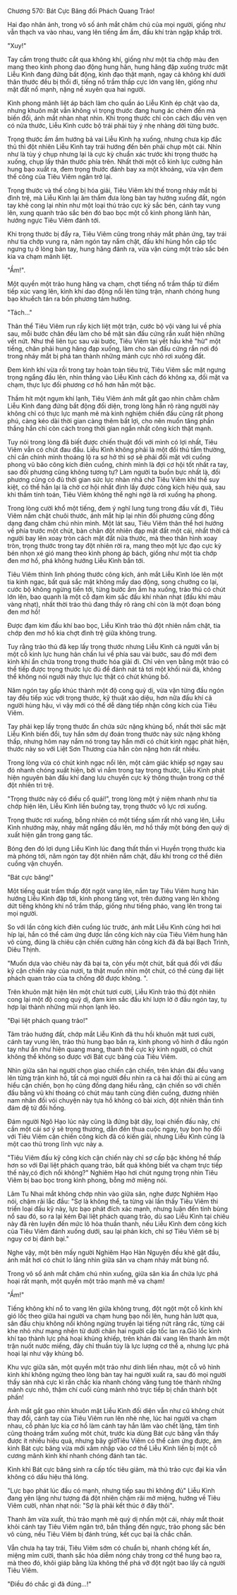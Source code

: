 




Chương 570: Bát Cực Băng đối Phách Quang Trảo!


Hai đạo nhân ảnh, trong vô số ánh mắt chăm chú của mọi người, giống như vẫn thạch va vào nhau, vang lên tiếng ầm ầm, đấu khí tràn ngập khắp trời.

"Xuy!"

Tay cầm trọng thước cắt qua không khí, giống như một tia chớp màu đen mang theo kình phong dao động hung hãn, hung hăng đập xuống trước mặt Liễu Kình đang đứng bất động, kình đạo thật mạnh, ngay cả không khí dưới thân thước đều bị thổi đi, tiếng nổ trầm thấp cực lớn vang lên, giống như mặt đất nổ mạnh, nặng nề xuyên qua hai người.

Kình phong mãnh liệt áp bách làm cho quần áo Liễu Kình ép chặt vào da, nhưng khuôn mặt vẫn không vì trọng thước đang hung ác chém đến mà biến đổi, ánh mắt nhàn nhạt nhìn. Khi trọng thước chỉ còn cách đầu vẻn vẹn có nửa thước, Liễu Kình cước bộ trái phải tùy ý nhẹ nhàng dời từng bước.

Trọng thước ầm ầm hướng bả vai Liễu Kình hạ xuống, nhưng chưa kịp đắc thủ thì đột nhiên Liễu Kình tay trái hướng đến bên phải chụp một cái. Nhìn như là tùy ý chụp nhưng lại là cực kỳ chuẩn xác trước khi trọng thước hạ xuống, chụp lấy thân thước phía trên. Nhất thời một cỗ kình lực cường hãn hung bạo xuất ra, đem trọng thước đánh bay xa một khoảng, vừa vặn đem thế công của Tiêu Viêm ngăn trở lại.

Trọng thước và thế công bị hóa giải, Tiêu Viêm khí thế trong nháy mắt bị đình trệ, mà Liễu Kình lại âm thầm đưa lòng bàn tay hướng xuống đất, ngón tay khẽ cong lại nhìn như một loại thú trảo cực kỳ sắc bén, cánh tay vung lên, xung quanh trảo sắc bén đó bao bọc một cỗ kình phong lãnh hàn, hướng ngực Tiêu Viêm đánh tới.

Khi trọng thước bị đẩy ra, Tiêu Viêm cũng trong nháy mắt phản ứng, tay trái như tia chớp vung ra, năm ngón tay nắm chặt, đấu khí hùng hồn cấp tốc ngưng tụ ở lòng bàn tay, hung hăng đánh ra, vừa vặn cùng một trảo sắc bén kia va chạm mãnh liệt.

"Ầm!".

Một quyền một trảo hung hăng va chạm, chợt tiếng nổ trầm thấp từ điểm tiếp xúc vang lên, kình khí dao động nổi lên từng trận, nhanh chóng hung bạo khuếch tán ra bốn phương tám hướng.

"Tách…"

Thân thể Tiêu Viêm run rẩy kịch liệt một trận, cước bộ vội vàng lui về phía sau, mỗi bước chân đều làm cho bề mặt sàn đấu cứng rắn xuất hiện những vết nứt. Như thế liên tục sau vài bước, Tiêu Viêm tại yết hầu khẽ "hừ" một tiếng, chân phải hung hăng đạp xuống, làm cho sàn đấu cứng rắn nơi đó trong nháy mắt bị phá tan thành những mảnh cực nhỏ rơi xuống đất.

Đem kình khí vừa rồi trong tay hoàn toàn tiêu trừ, Tiêu Viêm sắc mặt ngưng trọng ngẩng đầu lên, nhìn thẳng vào Liễu Kình cách đó không xa, đối mặt va chạm, thực lực đối phương cơ hồ hơn hẳn một bậc.

Thầm hít một ngụm khí lạnh, Tiêu Viêm ánh mắt gắt gao nhìn chằm chằm Liễu Kình đang đứng bất động đối diện, trong lòng hắn rõ ràng người này không chỉ có thực lực mạnh mẽ mà kinh nghiệm chiến đấu cũng rất phong phú, càng kéo dài thời gian càng thêm bất lợi, cho nên muốn tăng phần thắng hắn chỉ còn cách trong thời gian ngắn nhất công kích thật mạnh.

Tuy nói trong lòng đã biết được chiến thuật đối với mình có lợi nhất, Tiêu Viêm vẫn có chút đau đầu. Liễu Kình không phải là một đối thủ tầm thường, chỉ cần chính mình thoáng lộ ra sơ hở thì sợ sẽ phải đối mặt với cuồng phong vũ bão công kích điên cuồng, chính mình là đợi cơ hội tốt nhất ra tay, sao đối phương cũng không tương tự? Làm người ta buồn bực nhất là, đối phương cũng có đủ thời gian sức lực nhàn nhã chờ Tiêu Viêm khí thế suy kiệt, có thể hắn lại là chờ cơ hội nhất định lấy được công kích hiệu quả, sau khi thầm tính toán, Tiêu Viêm không thể nghi ngờ là rơi xuống hạ phong.

Trong lòng cười khổ một tiếng, đem ý nghĩ lung tung trong đầu vất đi, Tiêu Viêm nắm chặt chuôi thước, ánh mắt híp lại nhìn đối phương cũng đồng dạng đang chăm chú nhìn mình. Một lát sau, Tiêu Viêm thân thể hơi hướng về phía trước một chút, bàn chân đột nhiên đạp mặt đất một cái, nhất thời cả người bay lên xoay tròn cách mặt đất nửa thước, mà theo thân hình xoay tròn, trọng thước trong tay đột nhiên rời ra, mang theo một lực đạo cực kỳ bén nhọn xé gió mang theo kình phong áp bách, giống như một tia chớp đen mơ hồ, phá không hướng Liễu Kình bắn tới.

Tiêu Viêm thình lình phóng thước công kích, ánh mắt Liễu Kình lóe lên một tia kinh ngạc, bất quá sắc mặt không mấy dao động, song chưởng co lại, cước bộ không ngừng tiến tới, từng bước ầm ầm hạ xuống, trảo thủ có chút lớn lên, bao quanh là một cỗ đạm kim sắc đấu khí nhàn nhạt (đấu khí màu vàng nhạt), nhất thời trảo thủ đang thấy rõ ràng chỉ còn là một đoạn bóng đen mơ hồ!

Được đạm kim đấu khí bao bọc, Liễu Kình trảo thủ đột nhiên nắm chặt, tia chớp đen mơ hồ kia chợt đình trệ giữa không trung.

Tuy rằng trảo thủ đã kẹp lấy trọng thước nhưng Liễu Kình cả người vẫn bị một cỗ kinh lực hung hãn chấn lui về phía sau vài bước, sau đó mới đem kình khí ẩn chứa trong trọng thước hóa giải đi. Chỉ vẻn vẹn bằng một trảo có thể tiếp được trọng thước lực đủ để đánh nát tả tơi một khối núi đá, không thể không nói người này thực lực thật có chút khủng bố.

Năm ngón tay gấp khúc thành một độ cong quỷ dị, vừa vặn từng đầu ngón tay đều tiếp xúc với trọng thước, kỹ thuật xảo diệu, hơn nữa đấu khí cả người hùng hậu, vì vậy mới có thể dễ dàng tiếp nhận công kích của Tiêu Viêm.

Tay phải kẹp lấy trọng thước ẩn chứa sức nặng khủng bố, nhất thời sắc mặt Liễu Kình biến đổi, tuy hắn sớm dự đoán trong thước này sức nặng không thấp, nhưng hôm nay nắm nó trong tay hắn mới có chút kinh ngạc phát hiện, thước này so với Liệt Sơn Thương của hắn còn nặng hơn rất nhiều.

Trong lòng vừa có chút kinh ngạc nổi lên, một cảm giác khiếp sợ ngay sau đó nhanh chóng xuất hiện, bởi vì nắm trong tay trọng thước, Liễu Kình phát hiện nguyên bản đấu khí đang lưu chuyển cực kỳ thông thuận trong cơ thể đột nhiên trì trệ.

"Trọng thước này có điều cổ quái!", trong lòng một ý niệm nhanh như tia chớp hiện lên, Liễu Kình liền buông tay, trọng thước vô lực rơi xuống.

Trọng thước rơi xuống, bỗng nhiên có một tiếng sấm rất nhỏ vang lên, Liễu Kình nhướng mày, nháy mắt ngẩng đầu lên, mơ hồ thấy một bóng đen quỷ dị xuất hiện gần trong gang tấc.

Bóng đen đó lợi dụng Liễu Kình lúc đang thất thần vì Huyền trọng thước kia mà phóng tới, năm ngón tay đột nhiên nắm chặt, đấu khí trong cơ thể điên cuồng vận chuyển.

"Bát cực băng!"

Một tiếng quát trầm thấp đột ngột vang lên, nắm tay Tiêu Viêm hung hãn hướng Liễu Kình đập tới, kình phong tăng vọt, trên đường vang lên không dứt tiếng không khí nổ trầm thấp, giống như tiếng pháo, vang lên trong tai mọi người.

So với lần công kích điên cuồng lúc trước, ánh mắt Liễu Kình cũng hơi hơi híp lại, hắn có thể cảm ứng được lần công kích này của Tiêu Viêm hung hãn vô cùng, đúng là chiêu cận chiến cường hãn công kích đã đả bại Bạch Trình, Diêu Thịnh.

"Muốn dựa vào chiêu này đả bại ta, còn yếu một chút, bất quá đối với đấu kỹ cận chiến này của nươi, ta thật muốn nhìn một chút, có thể cùng đại liệt phách quan trảo của ta chống đỡ được không. ".

Trên khuôn mặt hiện lên một chút tươi cười, Liễu Kình trảo thủ đột nhiên cong lại một độ cong quỷ dị, đạm kim sắc đấu khí lượn lờ ở đầu ngón tay, tụ hợp lại thành những mũi nhọn lạnh lẽo.

"Đại liệt phách quang trảo!"

Tâm trảo hướng đất, chớp mắt Liễu Kình đã thu hồi khuôn mặt tươi cười, cánh tay vung lên, trảo thủ hung bạo bắn ra, kình phong vô hình ở đầu ngón tay như ẩn như hiện quang mang, thanh thế cực kỳ kinh người, có chút không thể không so được với Bát cực băng của Tiêu Viêm.

Nhìn giữa sân hai người chọn giao chiến cận chiến, trên khán đài đều vang lên từng trận kinh hô, tất cả mọi người đều nhìn ra cả hai đối thủ ai cũng am hiểu cận chiến, bọn họ cũng đồng dạng hiểu rằng, cận chiến so với chiến đấu bằng vũ khí thoáng có chút máu tanh cùng điên cuồng, đương nhiên nam nhân đối vói chuyện này tựa hồ không có bài xích, đột nhiên thần tình đám đệ tử đổi hồng.

Đám người Ngô Hạo lúc này cũng là đứng bật dậy, loại chiến đấu này, chỉ cần một cái sơ ý sẽ trọng thương, dẫn đến thua cuộc ngay, tuy bọn họ đối với Tiêu Viêm cận chiến công kích đã có kiến giải, nhưng Liễu Kình cũng là một cao thủ trong lĩnh vực này a.

"Tiêu Viêm đấu kỹ công kích cận chiến này chỉ sợ cấp bậc không hề thấp hơn so với Đại liệt phách quang trảo, bất quá không biết va chạm trực tiếp thế này,có địch nổi không?" Nghiêm Hạo hơi chút ngưng trọng nhìn Tiêu Viêm bị bao bọc trong kình phong, bỗng mở miệng nói.

Lâm Tu Nhai mắt không chớp nhìn vào giữa sân, nghe được Nghiêm Hạo nói, chậm rãi lắc đầu: "Sợ là không thể, ta từng vài lần thấy Tiêu Viêm thi triển loại đấu kỹ này, lực bạo phát đích xác mạnh, nhưng luận đến tính bùng nổ sau đó, so ra lại kém Đại liệt phách quang trảo, dù sao Liễu Kình tại chiêu này đã rèn luyện đến mức lô hỏa thuần thanh, nếu Liễu Kình đem công kích của Tiêu Viêm đánh xuống dưới, sau lại phản kích, chỉ sợ Tiêu Viêm sẽ bị nguy cơ bị đánh bại."

Nghe vậy, một bên mấy người Nghiêm Hạo Hàn Nguyện đều khẽ gật đầu, ánh mắt hơi có chút lo lắng nhìn giữa sân va chạm nháy mắt bùng nổ.

Trong vô số ánh mắt chăm chú nhìn xuống, giữa sân kia ẩn chứa lực phá hoại rất mạnh, một quyền một trảo mạnh mẽ va chạm!

"Ầm!"

Tiếng không khí nổ to vang lên giữa không trung, đột ngột một cỗ kình khí gió lốc theo giữa hai người va chạm hung bạo nổi lên, hung hãn lướt qua, sân đấu chịu không nổi không ngừng truyền lại tiếng nứt răng rắc, từng cái khe nhỏ như mạng nhện từ dưới chân hai người cấp tốc lan ra.Gió lốc kình khí tạo thành lực phá hoại khủng khiếp, trên khán đài vang lên thanh âm một trận nuốt nước miếng, đây chỉ thuần túy là lực lượng cơ thể a, nhưng lực phá hoại lại như vậy khủng bố.

Khu vực giữa sân, một quyền một trảo như dính liền nhau, một cỗ vô hình kình khí không ngừng theo lòng bàn tay hai người xuất ra, sau đó mọi người thấy sàn nhà cực kì rắn chắc kia nhanh chóng văng tung tóe thành những mảnh cực nhỏ, thậm chí cuối cùng mảnh nhỏ trực tiếp bị chấn thành bột phấn!

Ánh mắt gắt gao nhìn khuôn mặt Liễu Kình đối diện vẫn như cũ không chút thay đổi, cánh tay của Tiêu Viêm run lên nhè nhẹ, lúc hai người va chạm nhau, cỗ phản lực kia cơ hồ làm cánh tay hắn lâm vào chết lặng, tâm tình cũng thoáng trầm xuống môt chút, trước kia dùng Bát cực băng vẫn thấy được ít nhiều hiệu quả, nhưng bây giờTiêu Viêm có thể cảm ứng được, ám kình Bát cực băng vừa mới xâm nhập vào cơ thể Liễu Kình liền bị một cỗ cương mãnh kình khí nhanh chóng đánh tan tác.

Kình khì Bát cực băng sinh ra cấp tốc tiêu giảm, mà thủ trảo cực đại kia vẫn không có dấu hiệu thả lỏng.

"Lực bạo phát lúc đầu có mạnh, nhưng tiếp sau thì không đủ" Liễu Kình đang yên lặng như tượng đá đột nhiên chậm rãi mở miệng, hướng về Tiêu Viêm cười, nhàn nhạt nói: "Sợ là phải kết thúc ở đây thôi".

Thanh âm vừa xuất, thủ trảo mạnh mẽ quỷ dị nhấn một cái, nháy mắt thoát khỏi cánh tay Tiêu Viêm ngăn trở, bắn thẳng đến ngực, trảo phong sắc bén vô cùng, nếu Tiêu Viêm bị đánh trúng, kết cục bại là chắc chắn.

Vẫn chưa hạ tay trái, Tiêu Viêm sớm có chuẩn bị, nhanh chóng kết ấn, miệng mỉm cười, thanh sắc hỏa diễm nóng cháy trong cơ thể hung bạo ra, mà theo đó, khôi giáp bằng lửa không thể phá vỡ đột ngột bao lấy cả người Tiêu Viêm.

"Điều đó chắc gì đã đúng…!"




